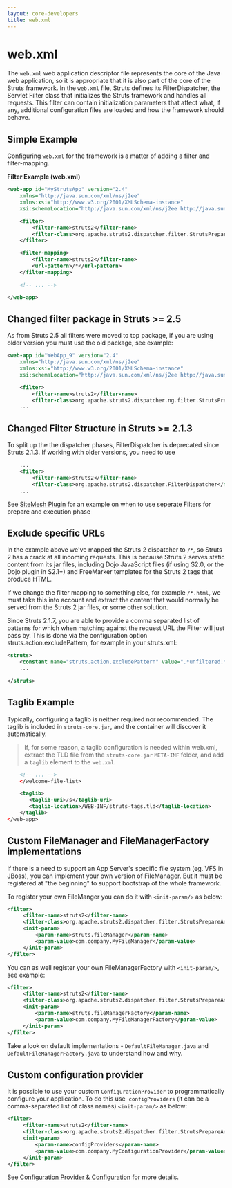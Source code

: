 ```yaml
---
layout: core-developers
title: web.xml
---
```


# web.xml

The `web.xml` web application descriptor file represents the core of the Java web application, so it is appropriate 
that it is also part of the core of the Struts framework. In the `web.xml` file, Struts defines its FilterDispatcher, 
the Servlet Filter class that initializes the Struts framework and handles all requests. This filter can contain 
initialization parameters that affect what, if any, additional configuration files are loaded and how the framework 
should behave.

## Simple Example

Configuring `web.xml` for the framework is a matter of adding a filter and filter-mapping.

**Filter Example (web.xml)**

```xml
<web-app id="MyStrutsApp" version="2.4" 
	xmlns="http://java.sun.com/xml/ns/j2ee" 
	xmlns:xsi="http://www.w3.org/2001/XMLSchema-instance" 
	xsi:schemaLocation="http://java.sun.com/xml/ns/j2ee http://java.sun.com/xml/ns/j2ee/web-app_2_4.xsd">

    <filter>
        <filter-name>struts2</filter-name>
        <filter-class>org.apache.struts2.dispatcher.filter.StrutsPrepareAndExecuteFilter</filter-class>
    </filter>

    <filter-mapping>
        <filter-name>struts2</filter-name>
        <url-pattern>/*</url-pattern>
    </filter-mapping>

    <!-- ... -->

</web-app>
```

## Changed filter package in Struts >= 2.5

As from Struts 2.5 all filters were moved to top package, if you are using older version you must use the old package, 
see example:

```xml
<web-app id="WebApp_9" version="2.4" 
	xmlns="http://java.sun.com/xml/ns/j2ee" 
	xmlns:xsi="http://www.w3.org/2001/XMLSchema-instance" 
	xsi:schemaLocation="http://java.sun.com/xml/ns/j2ee http://java.sun.com/xml/ns/j2ee/web-app_2_4.xsd">

    <filter>
        <filter-name>struts2</filter-name>
        <filter-class>org.apache.struts2.dispatcher.ng.filter.StrutsPrepareAndExecuteFilter</filter-class>
    ...
```

## Changed Filter Structure in Struts >= 2.1.3

To split up the the dispatcher phases, FilterDispatcher is deprecated since Struts 2.1.3. If working with older 
versions, you need to use

```xml
    ...
    <filter>
        <filter-name>struts2</filter-name>
        <filter-class>org.apache.struts2.dispatcher.FilterDispatcher</filter-class>
    ...
```

See [SiteMesh Plugin](../plugins/sitemesh-plugin.html) for an example on when to use seperate Filters for prepare 
and execution phase

## Exclude specific URLs

In the example above we've mapped the Struts 2 dispatcher to `/*`, so Struts 2 has a crack at all incoming requests. 
This is because Struts 2 serves static content from its jar files, including Dojo JavaScript files (if using S2.0, 
or the Dojo plugin in S2.1+) and FreeMarker templates for the Struts 2 tags that produce HTML.

If we change the filter mapping to something else, for example `/*.html`, we must take this into account and extract 
the content that would normally be served from the Struts 2 jar files, or some other solution.

Since Struts 2.1.7, you are able to provide a comma separated list of patterns for which when matching against 
the request URL the Filter will just pass by. This is done via the configuration option struts.action.excludePattern, 
for example in your struts.xml:

```xml
<struts>
    <constant name="struts.action.excludePattern" value=".*unfiltered.*,.*\.nofilter"/>
    ...

</struts>
```

## Taglib Example

Typically, configuring a taglib is neither required nor recommended. The taglib is included in `struts-core.jar`, and 
the container will discover it automatically.

> If, for some reason, a taglib configuration is needed within web.xml, extract the TLD file from the `struts-core.jar`
`META-INF` folder, and add a `taglib` element to the `web.xml`.

```xml
    <!-- ... -->
    </welcome-file-list>

    <taglib>
       <taglib-uri>/s</taglib-uri>
       <taglib-location>/WEB-INF/struts-tags.tld</taglib-location>
    </taglib>
</web-app>
```

## Custom FileManager and FileManagerFactory implementations

If there is a need to support an App Server's specific file system (eg. VFS in JBoss), you can implement your own 
version of FileManager. But it must be registered at "the beginning" to support bootstrap of the whole framework.

To register your own FileManger you can do it with `<init-param/>` as below:

```xml
<filter>
     <filter-name>struts2</filter-name>
     <filter-class>org.apache.struts2.dispatcher.filter.StrutsPrepareAndExecuteFilter</filter-class>
     <init-param>
         <param-name>struts.fileManager</param-name>
         <param-value>com.company.MyFileManager</param-value>
     </init-param>
</filter>
```

You can as well register your own FileManagerFactory with `<init-param/>`, see example:

```xml
<filter>
     <filter-name>struts2</filter-name>
     <filter-class>org.apache.struts2.dispatcher.filter.StrutsPrepareAndExecuteFilter</filter-class>
     <init-param>
         <param-name>struts.fileManagerFactory</param-name>
         <param-value>com.company.MyFileManagerFactory</param-value>
     </init-param>
</filter>
```

Take a look on default implementations - `DefaultFileManager.java` and `DefaultFileManagerFactory.java` to understand how and why.

## Custom configuration provider

It is possible to use your custom `ConfigurationProvider` to programmatically configure your application. To do this use 
`configProviders` (it can be a comma-separated list of class names) `<init-param/>` as below:

```xml
<filter>
     <filter-name>struts2</filter-name>
     <filter-class>org.apache.struts2.dispatcher.filter.StrutsPrepareAndExecuteFilter</filter-class>
     <init-param>
         <param-name>configProviders</param-name>
         <param-value>com.company.MyConfigurationProvider</param-value>
     </init-param>
</filter>
```

See [Configuration Provider & Configuration](configuration-provider-and-configuration.html) for more details.
